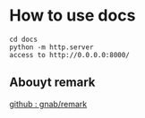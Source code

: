 # How to use docs

```
cd docs
python -m http.server
access to http://0.0.0.0:8000/
```

## Abouyt remark
[github : gnab/remark](https://github.com/gnab/remark)

